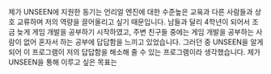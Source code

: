 제가 UNSEEN에 지원한 동기는 언리얼 엔진에 대한 수준높은 교육과 다른 사람들과 상호 교류하며 저의 역량을 끌어올리고 싶기 때문입니다. 남들과 달리 4학년이 되어서 조금 늦게 게임 개발을 공부하기 시작하였고, 주변 친구들 중에는 게임 개발을 공부하는 사람이 없어 혼자서 하는 공부에 답답함을 느끼고 있었습니다. 그러던 중 UNSEEN을 알게 되어 이 프로그램이 저의 답답함을 해소해 줄 수 있는 프로그램이라 생각했습니다.
제가 UNSEEN을 통해 이루고 싶은 목표는 